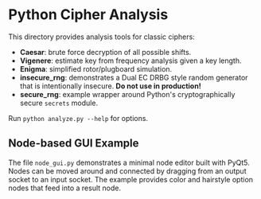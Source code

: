 # Python Cipher Analysis

This directory provides analysis tools for classic ciphers:

- **Caesar**: brute force decryption of all possible shifts.
- **Vigenere**: estimate key from frequency analysis given a key length.
- **Enigma**: simplified rotor/plugboard simulation.
- **insecure_rng**: demonstrates a Dual EC DRBG style random generator that
  is intentionally insecure. **Do not use in production!**
- **secure_rng**: example wrapper around Python's cryptographically secure
  `secrets` module.

Run `python analyze.py --help` for options.

## Node-based GUI Example

The file `node_gui.py` demonstrates a minimal node editor built with
PyQt5. Nodes can be moved around and connected by dragging from an
output socket to an input socket. The example provides color and
hairstyle option nodes that feed into a result node.
